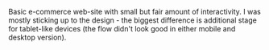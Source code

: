 Basic e-commerce web-site with small but fair amount of interactivity. I was mostly sticking up to the design - the biggest difference is additional stage for tablet-like devices (the flow didn't look good in either mobile and desktop version).